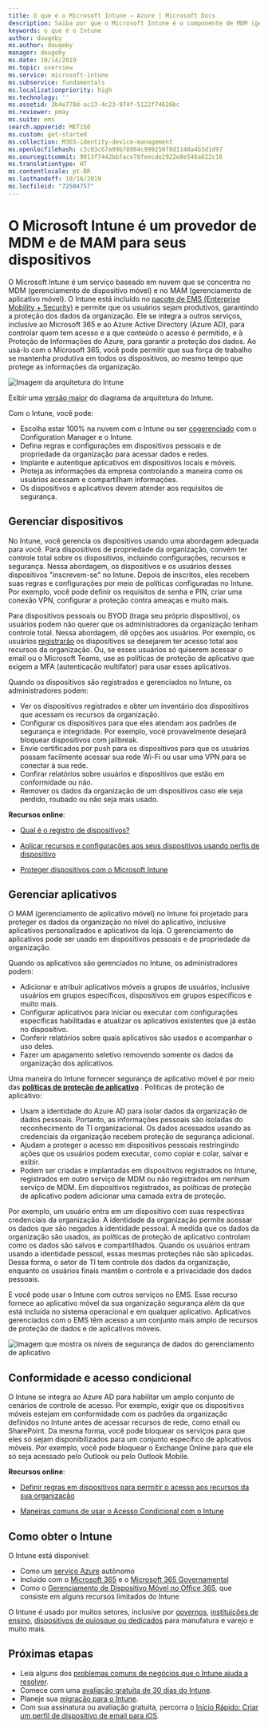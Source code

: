 ```yaml
---
title: O que é o Microsoft Intune – Azure | Microsoft Docs
description: Saiba por que o Microsoft Intune é o componente de MDM (gerenciamento de dispositivo móvel) e de MAM (gerenciamento de aplicativo móvel) da solução Enterprise Mobility + Security e como ele ajuda a proteger os dados da sua empresa.
keywords: o que é o Intune
author: dougeby
ms.author: dougeby
manager: dougeby
ms.date: 10/14/2019
ms.topic: overview
ms.service: microsoft-intune
ms.subservice: fundamentals
ms.localizationpriority: high
ms.technology: ''
ms.assetid: 3b4e778d-ac13-4c23-974f-5122f74626bc
ms.reviewer: pmay
ms.suite: ems
search.appverid: MET150
ms.custom: get-started
ms.collection: M365-identity-device-management
ms.openlocfilehash: c3c03c67a99b78804c999250f8d1148a4b3d1d97
ms.sourcegitcommit: 9013f7442bbface78feecde2922e8e546a622c16
ms.translationtype: HT
ms.contentlocale: pt-BR
ms.lasthandoff: 10/16/2019
ms.locfileid: "72504757"
---
```

# <a name="microsoft-intune-is-an-mdm-and-mam-provider-for-your-devices"></a>O Microsoft Intune é um provedor de MDM e de MAM para seus dispositivos

O Microsoft Intune é um serviço baseado em nuvem que se concentra no MDM (gerenciamento de dispositivo móvel) e no MAM (gerenciamento de aplicativo móvel). O Intune está incluído no [pacote de EMS (Enterprise Mobility + Security)](https://www.microsoft.com/microsoft-365/enterprise-mobility-security) e permite que os usuários sejam produtivos, garantindo a proteção dos dados da organização. Ele se integra a outros serviços, inclusive ao Microsoft 365 e ao Azure Active Directory (Azure AD), para controlar quem tem acesso e a que conteúdo o acesso é permitido, e à Proteção de Informações do Azure, para garantir a proteção dos dados. Ao usá-lo com o Microsoft 365, você pode permitir que sua força de trabalho se mantenha produtiva em todos os dispositivos, ao mesmo tempo que protege as informações da organização.

![Imagem da arquitetura do Intune](./media/what-is-intune/intunearch_sm.png)

Exibir uma [versão maior](./media/what-is-intune/intunearchitecture.svg) do diagrama da arquitetura do Intune.

Com o Intune, você pode:

- Escolha estar 100% na nuvem com o Intune ou ser [cogerenciado](https://docs.microsoft.com/sccm/comanage/overview) com o Configuration Manager e o Intune.
- Defina regras e configurações em dispositivos pessoais e de propriedade da organização para acessar dados e redes.
- Implante e autentique aplicativos em dispositivos locais e móveis.
- Proteja as informações da empresa controlando a maneira como os usuários acessam e compartilham informações.
- Os dispositivos e aplicativos devem atender aos requisitos de segurança.

## <a name="manage-devices"></a>Gerenciar dispositivos

No Intune, você gerencia os dispositivos usando uma abordagem adequada para você. Para dispositivos de propriedade da organização, convém ter controle total sobre os dispositivos, incluindo configurações, recursos e segurança. Nessa abordagem, os dispositivos e os usuários desses dispositivos "inscrevem-se" no Intune. Depois de inscritos, eles recebem suas regras e configurações por meio de políticas configuradas no Intune. Por exemplo, você pode definir os requisitos de senha e PIN, criar uma conexão VPN, configurar a proteção contra ameaças e muito mais.

Para dispositivos pessoais ou BYOD (traga seu próprio dispositivo), os usuários podem não querer que os administradores da organização tenham controle total. Nessa abordagem, dê opções aos usuários. Por exemplo, os usuários [registrarão](../enrollment/device-enrollment.md) os dispositivos se desejarem ter acesso total aos recursos da organização. Ou, se esses usuários só quiserem acessar o email ou o Microsoft Teams, use as políticas de proteção de aplicativo que exigem a MFA (autenticação multifator) para usar esses aplicativos.

Quando os dispositivos são registrados e gerenciados no Intune, os administradores podem:

- Ver os dispositivos registrados e obter um inventário dos dispositivos que acessam os recursos da organização.
- Configurar os dispositivos para que eles atendam aos padrões de segurança e integridade. Por exemplo, você provavelmente desejará bloquear dispositivos com jailbreak.
- Envie certificados por push para os dispositivos para que os usuários possam facilmente acessar sua rede Wi-Fi ou usar uma VPN para se conectar à sua rede.
- Confirar relatórios sobre usuários e dispositivos que estão em conformidade ou não.
- Remover os dados da organização de um dispositivos caso ele seja perdido, roubado ou não seja mais usado.

**Recursos online**:

- [Qual é o registro de dispositivos?](../enrollment/device-enrollment.md)

- [Aplicar recursos e configurações aos seus dispositivos usando perfis de dispositivo](../configuration/device-profiles.md)

- [Proteger dispositivos com o Microsoft Intune](../protect/device-protect.md)

## <a name="manage-apps"></a>Gerenciar aplicativos

O MAM (gerenciamento de aplicativo móvel) no Intune foi projetado para proteger os dados da organização no nível do aplicativo, inclusive aplicativos personalizados e aplicativos da loja. O gerenciamento de aplicativos pode ser usado em dispositivos pessoais e de propriedade da organização.

Quando os aplicativos são gerenciados no Intune, os administradores podem:

- Adicionar e atribuir aplicativos móveis a grupos de usuários, inclusive usuários em grupos específicos, dispositivos em grupos específicos e muito mais.
- Configurar aplicativos para iniciar ou executar com configurações específicas habilitadas e atualizar os aplicativos existentes que já estão no dispositivo.
- Conferir relatórios sobre quais aplicativos são usados e acompanhar o uso deles.
- Fazer um apagamento seletivo removendo somente os dados da organização dos aplicativos.

Uma maneira do Intune fornecer segurança de aplicativo móvel é por meio das **[políticas de proteção de aplicativo](../apps/app-protection-policy.md)** . Políticas de proteção de aplicativo:

- Usam a identidade do Azure AD para isolar dados da organização de dados pessoais. Portanto, as informações pessoais são isoladas do reconhecimento de TI organizacional. Os dados acessados usando as credenciais da organização recebem proteção de segurança adicional.
- Ajudam a proteger o acesso em dispositivos pessoais restringindo ações que os usuários podem executar, como copiar e colar, salvar e exibir.
- Podem ser criadas e implantadas em dispositivos registrados no Intune, registrados em outro serviço de MDM ou não registrados em nenhum serviço de MDM. Em dispositivos registrados, as políticas de proteção de aplicativo podem adicionar uma camada extra de proteção.

Por exemplo, um usuário entra em um dispositivo com suas respectivas credenciais da organização. A identidade da organização permite acessar os dados que são negados à identidade pessoal. À medida que os dados da organização são usados, as políticas de proteção de aplicativo controlam como os dados são salvos e compartilhados. Quando os usuários entram usando a identidade pessoal, essas mesmas proteções não são aplicadas. Dessa forma, o setor de TI tem controle dos dados da organização, enquanto os usuários finais mantêm o controle e a privacidade dos dados pessoais.

E você pode usar o Intune com outros serviços no EMS. Esse recurso fornece ao aplicativo móvel da sua organização segurança além da que está incluída no sistema operacional e em qualquer aplicativo. Aplicativos gerenciados com o EMS têm acesso a um conjunto mais amplo de recursos de proteção de dados e de aplicativos móveis.

![Imagem que mostra os níveis de segurança de dados do gerenciamento de aplicativo](./media/what-is-intune/managing-mobile-apps.png)

## <a name="compliance-and-conditional-access"></a>Conformidade e acesso condicional

O Intune se integra ao Azure AD para habilitar um amplo conjunto de cenários de controle de acesso. Por exemplo, exigir que os dispositivos móveis estejam em conformidade com os padrões da organização definidos no Intune antes de acessar recursos de rede, como email ou SharePoint. Da mesma forma, você pode bloquear os serviços para que eles só sejam disponibilizados para um conjunto específico de aplicativos móveis. Por exemplo, você pode bloquear o Exchange Online para que ele só seja acessado pelo Outlook ou pelo Outlook Mobile.

**Recursos online**:

- [Definir regras em dispositivos para permitir o acesso aos recursos da sua organização](../protect/device-compliance-get-started.md)

- [Maneiras comuns de usar o Acesso Condicional com o Intune](../protect/conditional-access-intune-common-ways-use.md)

## <a name="how-to-get-intune"></a>Como obter o Intune

O Intune está disponível:

- Como um [serviço Azure](https://go.microsoft.com/fwlink/?linkid=2090973) autônomo
- Incluído com o [Microsoft 365](https://www.microsoft.com/microsoft-365/enterprise-mobility-security/microsoft-intune) e o [Microsoft 365 Governamental](https://www.microsoft.com/microsoft-365/government)
- Como o [Gerenciamento de Dispositivo Móvel no Office 365](https://support.office.com/article/choose-between-mdm-for-office-365-and-microsoft-intune-c93d9ab9-efb2-4349-9b93-30c30562ee22), que consiste em alguns recursos limitados do Intune

O Intune é usado por muitos setores, inclusive por [governos](https://docs.microsoft.com/enterprise-mobility-security/solutions/ems-govt-service-description), [instituições de ensino](https://www.microsoft.com/en-us/education/intune), [dispositivos de quiosque ou dedicados](../configuration/kiosk-settings.md) para manufatura e varejo e muito mais.

## <a name="next-steps"></a>Próximas etapas

- Leia alguns dos [problemas comuns de negócios que o Intune ajuda a resolver](https://docs.microsoft.com/intune/common-scenarios).
- Comece com uma [avaliação gratuita de 30 dias do Intune](free-trial-sign-up.md).
- Planeje sua [migração para o Intune](migration-guide.md).
- Com sua assinatura ou avaliação gratuita, percorra o [Início Rápido: Criar um perfil de dispositivo de email para iOS](../configuration/quickstart-email-profile.md).
